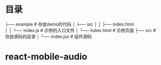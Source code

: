 # 目录

├── example                   # 存放demo的代码
│    ├── src
│    │    ├── index.html   
│    │    └── index.js          # 示例的入口文件
│    └── index.html            # 示例页面
├── src                          # 存放源码的目录
│   └── index.jsx              # 组件源码
# react-mobile-audio
